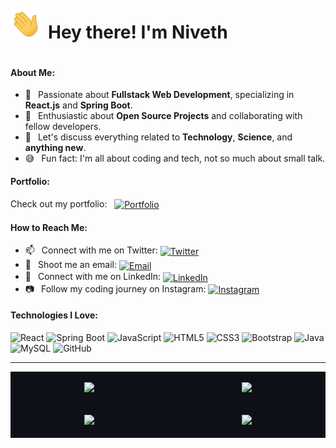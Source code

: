 <!-- Header with Banner Image -->
<div style="display: flex; align-items: baseline;">
  <img src="./img/hi.gif" style="width:50px" alt="Hi there!" style="vertical-align: middle;" />
  <h1 style="margin-left: 10px;">Hey there! I'm Niveth</h1>
</div>

#### About Me:<br>

- 🔭 &ensp;Passionate about **Fullstack Web Development**, specializing in **React.js** and **Spring Boot**.
- 🌱 &ensp;Enthusiastic about **Open Source Projects** and collaborating with fellow developers.
- 💬 &ensp;Let's discuss everything related to **Technology**, **Science**, and **anything new**.
- 😅 &ensp;Fun fact: I'm all about coding and tech, not so much about small talk.

#### Portfolio:

<div style="display: flex; align-items: center;">
  <span>Check out my portfolio: &nbsp;&nbsp;</span>
  <a href="https://nivethjunnithan.github.io/">
    <img src="https://img.shields.io/badge/Portfolio-181717?style=flat-square&logo=github" alt="Portfolio" style="vertical-align: middle;"/>
  </a>
</div>

#### How to Reach Me:<br>

- 📫 &ensp;Connect with me on Twitter:
  <a href="https://twitter.com/nivethjunnithan" target="_blank">
  <img src="https://img.shields.io/badge/-Twitter-1DA1F2?style=flat-square&logo=twitter&logoColor=white" alt="Twitter" style="vertical-align: middle;" />
  </a>
- 📧 &ensp;Shoot me an email:
  <a href="mailto:nivethunnithan@gmail.com" target="_blank">
  <img src="https://img.shields.io/badge/-Email-D14836?style=flat-square&logo=gmail&logoColor=white" alt="Email" style="vertical-align: middle;" />
  </a>
- 💼 &ensp;Connect with me on LinkedIn:
  <a href="https://www.linkedin.com/in/nivethjunnithan/" target="_blank">
  <img src="https://img.shields.io/badge/-LinkedIn-0A66C2?style=flat-square&logo=linkedin&logoColor=white" alt="LinkedIn" style="vertical-align: middle;" />
  </a>
- 📷 &ensp;Follow my coding journey on Instagram:
  <a href="https://instagram.com/_niveth.j.unnithan_" target="_blank">
  <img src="https://img.shields.io/badge/-Instagram-E4405F?style=flat-square&logo=instagram&logoColor=white" alt="Instagram" style="vertical-align: middle;" />
  </a>

#### Technologies I Love:<br>

![React](https://img.shields.io/badge/-React-20232A?style=flat-square&logo=react)
![Spring Boot](https://img.shields.io/badge/Spring%20Boot-6DB33F?style=flat-square&logo=spring&logoColor=white)
![JavaScript](https://img.shields.io/badge/-JavaScript-F7DF1E?style=flat-square&logo=javascript&logoColor=black)
![HTML5](https://img.shields.io/badge/-HTML5-E34F26?style=flat-square&logo=html5&logoColor=white)
![CSS3](https://img.shields.io/badge/-CSS3-1572B6?style=flat-square&logo=css3)
![Bootstrap](https://img.shields.io/badge/-Bootstrap-563D7C?style=flat-square&logo=bootstrap)
![Java](https://img.shields.io/badge/-Java-007396?style=flat-square&logo=java&logoColor=white)
![MySQL](https://img.shields.io/badge/-MySQL-00000F?style=flat-square&logo=mysql)
![GitHub](https://img.shields.io/badge/-GitHub-181717?style=flat-square&logo=github)

---

<!-- GitHub Stats and Top Languages Side by Side -->
<table style="width: 100%; display: table;">
  <tr>
    <td style="width: 48%; background-color: #0d1117;">
      <p align="center">
        <a href="https://github.com/anuraghazra/github-readme-stats">
          <img height="180em" src="https://github-readme-stats-eight-theta.vercel.app/api?username=nivethjunnithan&show_icons=true&include_all_commits=true&count_private=true&hide_border=true&bg_color=0d1117&title_color=58a6ff&icon_color=58a6ff&text_color=ffffff"/>
        </a>
      </p>
    </td>
    <td style="width: 48%; background-color: #0d1117;">
      <p align="center">
        <a href="https://github.com/anuraghazra/github-readme-stats">
          <img height="180em" src="https://github-readme-stats-eight-theta.vercel.app/api/top-langs/?username=nivethjunnithan&layout=compact&langs_count=8&hide_border=true&bg_color=0d1117&title_color=58a6ff&text_color=ffffff"/>
        </a>
      </p>
    </td>
  </tr>
  <tr>
    <td style="width: 48%; background-color: #0d1117;">
      <p align="center">
        <a href="https://github.com/anuraghazra/github-readme-stats">
          <img height="180em" src="https://github-readme-streak-stats.herokuapp.com/?user=nivethjunnithan&hide_border=true&background=0D1117&stroke=58A6FF&ring=58A6FF&fire=DD2C00&currStreakNum=58A6FF&sideNums=58A6FF&currStreakLabel=58A6FF&sideLabels=58A6FF&dates=58A6FF&hide_progress=true"/>
        </a>
      </p>
    </td>
    <td style="width: 48%; background-color: #0d1117;">
      <p align="center">
        <a href="https://github.com/nivethjunnithan?tab=repositories" target="_blank">
          <img height="50" src="https://img.shields.io/badge/Public%20Repos-10-brightgreen?style=flat-square&logo=github&logoWidth=50"/>
        </a>
      </p>
    </td>
  </tr>
</table>
<!-- You can add more sections like projects, contributions, articles
